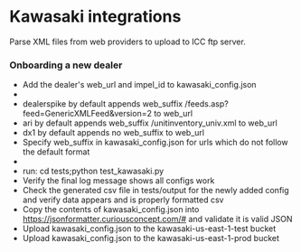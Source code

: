 # Kawasaki integrations
Parse XML files from web providers to upload to ICC ftp server.

### Onboarding a new dealer
- Add the dealer's web_url and impel_id to kawasaki_config.json
-
- dealerspike by default appends web_suffix /feeds.asp?feed=GenericXMLFeed&version=2 to web_url
- ari by default appends web_suffix /unitinventory_univ.xml to web_url
- dx1 by default appends no web_suffix to web_url
- Specify web_suffix in kawasaki_config.json for urls which do not follow the default format
- 
- run: cd tests;python test_kawasaki.py
- Verify the final log message shows all configs work
- Check the generated csv file in tests/output for the newly added config and verify data appears and is properly formatted csv
- Copy the contents of kawasaki_config.json into https://jsonformatter.curiousconcept.com/# and validate it is valid JSON
- Upload kawasaki_config.json to the kawasaki-us-east-1-test bucket
- Upload kawasaki_config.json to the kawasaki-us-east-1-prod bucket
